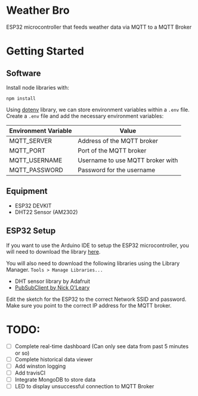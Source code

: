 # Weather Bro

ESP32 microcontroller that feeds weather data via MQTT to a MQTT Broker

# Getting Started

## Software

Install node libraries with:

```
npm install
```

Using [dotenv](https://github.com/motdotla/dotenv) library, we can store environment variables within a `.env` file. Create a `.env` file and add the necessary environment variables:

| Environment Variable | Value                            |
| -------------------- | -------------------------------- |
| MQTT_SERVER          | Address of the MQTT broker       |
| MQTT_PORT            | Port of the MQTT broker          |
| MQTT_USERNAME        | Username to use MQTT broker with |
| MQTT_PASSWORD        | Password for the username        |

## Equipment

- ESP32 DEVKIT
- DHT22 Sensor (AM2302)

## ESP32 Setup

If you want to use the Arduino IDE to setup the ESP32 microcontroller, you will need to download the library [here](https://github.com/espressif/arduino-esp32).

You will also need to download the following libraries using the Library Manager. `Tools > Manage Libraries...`

- DHT sensor library by Adafruit
- [PubSubClient by Nick O'Leary](https://github.com/knolleary/pubsubclient)

Edit the sketch for the ESP32 to the correct Network SSID and password. Make sure you point to the correct IP address for the MQTT broker.

# TODO:

- [ ] Complete real-time dashboard (Can only see data from past 5 minutes or so)
- [ ] Complete historical data viewer
- [ ] Add winston logging
- [ ] Add travisCI
- [ ] Integrate MongoDB to store data
- [ ] LED to display unsuccessful connection to MQTT Broker
